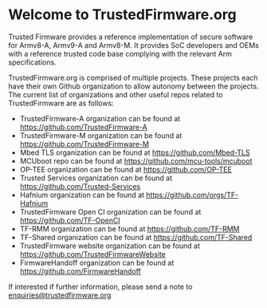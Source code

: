 # Welcome to TrustedFirmware.org

Trusted Firmware provides a reference implementation of secure software for Armv8-A, Armv9-A and Armv8-M. It provides SoC developers and OEMs with a reference trusted code base complying with the relevant Arm specifications.

TrustedFirmware.org is comprised of multiple projects. These projects each have their own Github organization to allow autonomy between the projects.  The current list of organizations and other useful repos related to TrustedFirmware are as follows:
* TrustedFirmware-A organization can be found at https://github.com/TrustedFirmware-A
* TrustedFirmware-M organization can be found at https://github.com/TrustedFirmware-M
* Mbed TLS organization can be found at https://github.com/Mbed-TLS
* MCUboot repo can be found at https://github.com/mcu-tools/mcuboot
* OP-TEE organization can be found at https://github.com/OP-TEE
* Trusted Services organization can be found at https://github.com/Trusted-Services
* Hafnium organization can be found at https://github.com/orgs/TF-Hafnium
* TrustedFirmware Open CI organization can be found at https://github.com/TF-OpenCI
* TF-RMM organization can be found at https://github.com/TF-RMM
* TF-Shared organization can be found at https://github.com/TF-Shared
* TrustedFirmware website organization can be found at https://github.com/TrustedFirmwareWebsite
* FirmwareHandoff organization can be found at https://github.com/FirmwareHandoff

If interested if further information, please send a note to enquiries@trustedfirmware.org


